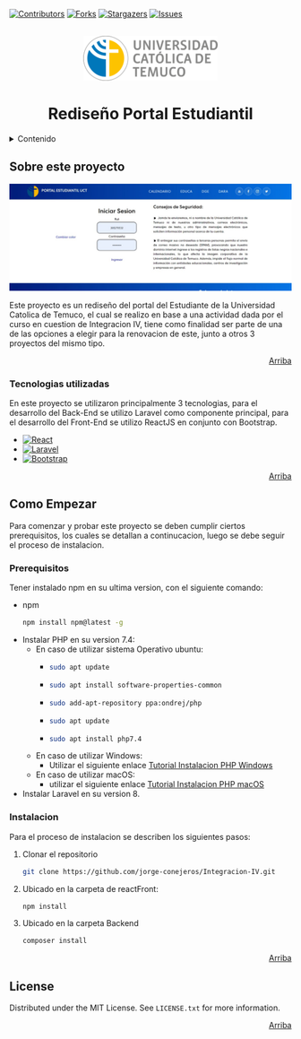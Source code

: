 <a name="readme-top"></a>
<!-- PROJECT SHIELDS -->


[![Contributors][contributors-shield]][contributors-url]
[![Forks][forks-shield]][forks-url]
[![Stargazers][stars-shield]][stars-url]
[![Issues][issues-shield]][issues-url]



<!-- PROJECT LOGO -->
<br />
<div align="center">
  <a href="https://www.uct.cl/">
    <img src="UCT_logo.png" alt="Logo" width="" height="80">
  </a>

  <h1 align="center">Rediseño Portal Estudiantil</h1>
</div>



<!-- TABLE OF CONTENTS -->
<details>
  <summary>Contenido</summary>
  <ol>
    <li>
      <a href="#sobre-este-proyecto" style="text-decoration:none">Sobre este proyecto</a>
      <ul>
        <li><a href="#tecnologias-utilizadas">Tecnologias utilizadas</a></li>
      </ul>
    </li>
    <li>
      <a href="#como-empezar">Como empezar</a>
      <ul>
        <li><a href="#prerequisitos">Prerequisitos</a></li>
        <li><a href="#instalacion">Instalacion</a></li>
      </ul>
    </li>
    <li><a href="#license">License</a></li>
  </ol>
</details>



<!-- ABOUT THE PROJECT -->
## Sobre este proyecto

[![Product Name Screen Shot][product-screenshot]](example.com)

Este proyecto es un rediseño del portal del Estudiante de la Universidad Catolica de Temuco, el cual se realizo en base a una actividad dada por el curso en cuestion de Integracion IV, tiene como finalidad ser parte de una de las opciones a elegir para la renovacion de este, junto a otros 3 proyectos del mismo tipo.

<p align="right"><a href="#readme-top">Arriba</a></p>



### Tecnologias utilizadas

En este proyecto se utilizaron principalmente 3 tecnologias, para el desarrollo del Back-End se utilizo Laravel como componente principal, para el desarrollo del Front-End se utilizo ReactJS en conjunto con Bootstrap.

* [![React][React.js]][React-url]
* [![Laravel][Laravel.com]][Laravel-url]
* [![Bootstrap][Bootstrap.com]][Bootstrap-url]

<p align="right"><a href="#readme-top">Arriba</a></p>



<!-- GETTING STARTED -->
## Como Empezar

Para comenzar y probar este proyecto se deben cumplir ciertos prerequisitos, los cuales se detallan a continucacion, luego se debe seguir el proceso de instalacion.

### Prerequisitos

Tener instalado npm en su ultima version, con el siguiente comando:
* npm
  ```sh
  npm install npm@latest -g
  ```
* Instalar PHP en su version 7.4:
  * En caso de utilizar sistema Operativo ubuntu:
    * ```sh
      sudo apt update
      ```
    * ```sh
      sudo apt install software-properties-common
      ```
    * ```sh
      sudo add-apt-repository ppa:ondrej/php
      ```
    * ```sh
      sudo apt update
      ```
    * ```sh
      sudo apt install php7.4
      ```
  * En caso de utilizar Windows:
    * Utilizar el siguiente enlace <a href='https://www.php.net/manual/es/install.windows.manual.php'>Tutorial Instalacion PHP Windows</a>
  * En caso de utilizar macOS:
    * utilizar el siguiente enlace <a href='https://www.neoguias.com/instalar-php-macos/'>Tutorial Instalacion PHP macOS</a>
* Instalar Laravel en su version 8.


### Instalacion

Para el proceso de instalacion se describen los siguientes pasos:

1. Clonar el repositorio
   ```sh
   git clone https://github.com/jorge-conejeros/Integracion-IV.git
   ```
2. Ubicado en la carpeta de reactFront:
   ```sh
   npm install
   ```
3. Ubicado en la carpeta Backend
   ```sh
   composer install
   ```

<p align="right"><a href="#readme-top">Arriba</a></p>



<!-- LICENSE -->
## License

Distributed under the MIT License. See `LICENSE.txt` for more information.

<p align="right"><a href="#readme-top">Arriba</a></p>




<!-- MARKDOWN LINKS & IMAGES -->
<!-- https://www.markdownguide.org/basic-syntax/#reference-style-links -->
[contributors-shield]: https://img.shields.io/github/contributors/jorge-conejeros/Integracion-IV?style=for-the-badge
[contributors-url]: https://github.com/jorge-conejeros/Integracion-IV/graphs/contributors
[forks-shield]: https://img.shields.io/github/forks/jorge-conejeros/Integracion-IV?style=for-the-badge
[forks-url]: https://github.com/jorge-conejeros/Integracion-IV/network/members
[stars-shield]: https://img.shields.io/github/stars/jorge-conejeros/Integracion-IV?style=for-the-badge
[stars-url]: https://github.com/jorge-conejeros/Integracion-IV/stargazers
[issues-shield]: https://img.shields.io/github/issues/jorge-conejeros/Integracion-IV?style=for-the-badge
[issues-url]: https://github.com/jorge-conejeros/Integracion-IV/issues
[license-shield]: https://img.shields.io/github/license/jorge-conejeros/Integracion-IV?style=for-the-badge
[license-url]: https://github.com/jorge-conejeros/Integracion-IV/blob/master/LICENSE.txt
[product-screenshot]: Project_Screenshot.jpeg
[React.js]: https://img.shields.io/badge/React-20232A?style=for-the-badge&logo=react&logoColor=61DAFB
[React-url]: https://reactjs.org/
[Laravel.com]: https://img.shields.io/badge/Laravel-FF2D20?style=for-the-badge&logo=laravel&logoColor=white
[Laravel-url]: https://laravel.com
[Bootstrap.com]: https://img.shields.io/badge/Bootstrap-563D7C?style=for-the-badge&logo=bootstrap&logoColor=white
[Bootstrap-url]: https://getbootstrap.com

